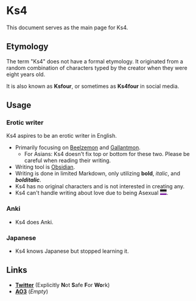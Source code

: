 # Ks4

This document serves as the main page for Ks4.

## Etymology

The term "Ks4" does not have a formal etymology. It originated from a random combination of characters typed by the creator when they were eight years old.

It is also known as **Ksfour**, or sometimes as **Ks4four** in social media.

## Usage

### Erotic writer

Ks4 aspires to be an erotic writer in English.

- Primarily focusing on [Beelzemon](https://wikimon.net/Beelzebumon) and [Gallantmon](https://wikimon.net/Dukemon).
    - For Asians: Ks4 doesn't fix top or bottom for these two. Please be careful when reading their writing.
- Writing tool is [Obsidian](https://obsidian.md/).
- Writing is done in limited Markdown, only utilizing **bold**, *italic*, and ***bolditalic***.
- Ks4 has no original characters and is not interested in creating any.
- Ks4 can't handle writing about love due to being Asexual <img src="https://raw.githubusercontent.com/stephfuchs/queer-flags-as-svg/main/pride-flags/a-sexuality.svg" style="height: 1em; width: auto;">.

### Anki

- Ks4 does Anki.

### Japanese

- Ks4 knows Japanese but stopped learning it.

## Links

- [**Twitter**](https://twitter.com/Ks4four) (Explicitly **N**ot **S**afe **F**or **Wo**rk)
- [**AO3**](https://archiveofourown.org/users/Ks4) (*Empty*)